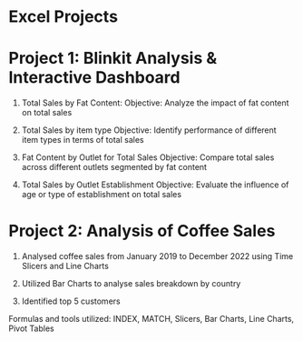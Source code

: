 # Excel Projects

# Project 1: Blinkit Analysis & Interactive Dashboard

1. Total Sales by Fat Content:
Objective: Analyze the impact of fat content on total sales

2. Total Sales by item type
Objective: Identify performance of different item types in terms of total sales

3. Fat Content by Outlet for Total Sales
Objective: Compare total sales across different outlets segmented by fat content

4. Total Sales by Outlet Establishment
Objective: Evaluate the influence of age or type of establishment on total sales


# Project 2: Analysis of Coffee Sales

1. Analysed coffee sales from January 2019 to December 2022 using Time Slicers and Line Charts

2. Utilized Bar Charts to analyse sales breakdown by country

3. Identified top 5 customers

Formulas and tools utilized: INDEX, MATCH, Slicers, Bar Charts, Line Charts, Pivot Tables

